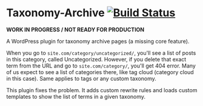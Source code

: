 # Taxonomy-Archive [![Build Status](https://travis-ci.org/ihorvorotnov/Taxonomy-Archive.svg?branch=master)](https://travis-ci.org/ihorvorotnov/Taxonomy-Archive)

**WORK IN PROGRESS / NOT READY FOR PRODUCTION**

A WordPress plugin for taxonomy archive pages (a missing core feature).

When you go to `site.com/category/uncategorized/`, you'll see a list of posts in this category, called Uncategorized. However, if you delete that exact term from the URL and go to `site.com/category/`, you'll get 404 error. Many of us expect to see a list of categories there, like tag cloud (category cloud in this case). Same applies to tags or any custom taxonomy.

This plugin fixes the problem. It adds custom rewrite rules and loads custom templates to show the list of terms in a given taxonomy.
